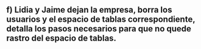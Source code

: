 ## f) Lidia y Jaime dejan la empresa, borra los usuarios y el espacio de tablas correspondiente, detalla los pasos necesarios para que no quede rastro del espacio de tablas.